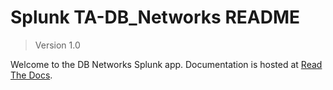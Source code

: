 # Splunk TA-DB_Networks README
> Version 1.0

Welcome to the DB Networks Splunk app. Documentation is hosted at [Read The Docs](http://ta-db-networks.readthedocs.io).
